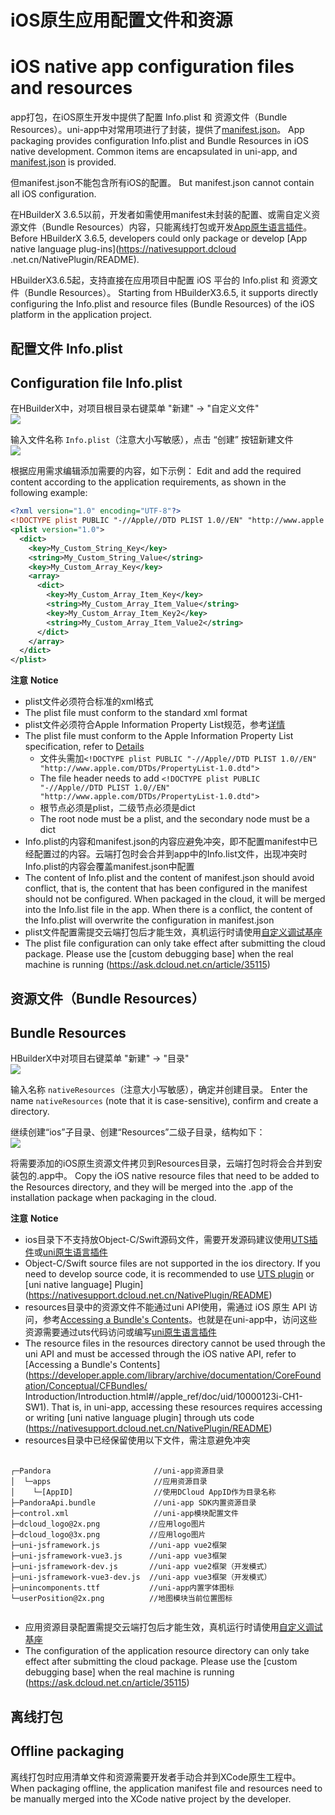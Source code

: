 # iOS原生应用配置文件和资源
# iOS native app configuration files and resources

app打包，在iOS原生开发中提供了配置 Info.plist 和 资源文件（Bundle Resources）。uni-app中对常用项进行了封装，提供了[manifest.json](https://uniapp.dcloud.net.cn/collocation/manifest-app.html)。
App packaging provides configuration Info.plist and Bundle Resources in iOS native development. Common items are encapsulated in uni-app, and [manifest.json](https://uniapp.dcloud.net.cn/collocation/manifest-app.html) is provided.

但manifest.json不能包含所有iOS的配置。
But manifest.json cannot contain all iOS configuration.

在HBuilderX 3.6.5以前，开发者如需使用manifest未封装的配置、或需自定义资源文件（Bundle Resources）内容，只能离线打包或开发[App原生语言插件](https://nativesupport.dcloud.net.cn/NativePlugin/README)。
Before HBuilderX 3.6.5, developers could only package or develop [App native language plug-ins](https://nativesupport.dcloud .net.cn/NativePlugin/README).

HBuilderX3.6.5起，支持直接在应用项目中配置 iOS 平台的 Info.plist 和 资源文件（Bundle Resources）。
Starting from HBuilderX3.6.5, it supports directly configuring the Info.plist and resource files (Bundle Resources) of the iOS platform in the application project.


## 配置文件 Info.plist
## Configuration file Info.plist

在HBuilderX中，对项目根目录右键菜单 "新建" -> "自定义文件"  
![](https://native-res.dcloud.net.cn/images/uniapp/nativeresource/newfile.png)

输入文件名称 `Info.plist`（注意大小写敏感），点击 “创建” 按钮新建文件  
![](https://native-res.dcloud.net.cn/images/uniapp/nativeresource/ios/info.png)

根据应用需求编辑添加需要的内容，如下示例：
Edit and add the required content according to the application requirements, as shown in the following example:
``` xml
<?xml version="1.0" encoding="UTF-8"?>
<!DOCTYPE plist PUBLIC "-//Apple//DTD PLIST 1.0//EN" "http://www.apple.com/DTDs/PropertyList-1.0.dtd">
<plist version="1.0">
  <dict>
    <key>My_Custom_String_Key</key>
    <string>My_Custom_String_Value</string>
    <key>My_Custom_Array_Key</key>
    <array>
      <dict>
        <key>My_Custom_Array_Item_Key</key>
        <string>My_Custom_Array_Item_Value</string>
        <key>My_Custom_Array_Item_Key2</key>
        <string>My_Custom_Array_Item_Value2</string>
      </dict>
    </array>
  </dict>
</plist>
```


**注意**
**Notice**
- plist文件必须符合标准的xml格式  
- The plist file must conform to the standard xml format
- plist文件必须符合Apple Information Property List规范，参考[详情](https://developer.apple.com/documentation/bundleresources/information_property_list)  
- The plist file must conform to the Apple Information Property List specification, refer to [Details](https://developer.apple.com/documentation/bundleresources/information_property_list)
	* 文件头需加`<!DOCTYPE plist PUBLIC "-//Apple//DTD PLIST 1.0//EN" "http://www.apple.com/DTDs/PropertyList-1.0.dtd">`
	* The file header needs to add `<!DOCTYPE plist PUBLIC "-//Apple//DTD PLIST 1.0//EN" "http://www.apple.com/DTDs/PropertyList-1.0.dtd">`
	* 根节点必须是plist，二级节点必须是dict   
	* The root node must be a plist, and the secondary node must be a dict
- Info.plist的内容和manifest.json的内容应避免冲突，即不配置manifest中已经配置过的内容。云端打包时会合并到app中的Info.list文件，出现冲突时Info.plist的内容会覆盖manifest.json中配置  
- The content of Info.plist and the content of manifest.json should avoid conflict, that is, the content that has been configured in the manifest should not be configured. When packaged in the cloud, it will be merged into the Info.list file in the app. When there is a conflict, the content of the Info.plist will overwrite the configuration in manifest.json
- plist文件配置需提交云端打包后才能生效，真机运行时请使用[自定义调试基座](https://ask.dcloud.net.cn/article/35115)
- The plist file configuration can only take effect after submitting the cloud package. Please use the [custom debugging base] when the real machine is running (https://ask.dcloud.net.cn/article/35115)



##  资源文件（Bundle Resources）  
## Bundle Resources

HBuilderX中对项目右键菜单 "新建" -> "目录"  
![](https://native-res.dcloud.net.cn/images/uniapp/nativeresource/newdir.png)

输入名称 `nativeResources`（注意大小写敏感），确定并创建目录。
Enter the name `nativeResources` (note that it is case-sensitive), confirm and create a directory.

继续创建“ios”子目录、创建“Resources”二级子目录，结构如下：  
![](https://native-res.dcloud.net.cn/images/uniapp/nativeresource/ios/directory.png)

将需要添加的iOS原生资源文件拷贝到Resources目录，云端打包时将会合并到安装包的.app中。
Copy the iOS native resource files that need to be added to the Resources directory, and they will be merged into the .app of the installation package when packaging in the cloud.

**注意**
**Notice**
- ios目录下不支持放Object-C/Swift源码文件，需要开发源码建议使用[UTS插件](https://uniapp.dcloud.net.cn/plugin/uts-plugin.html)或[uni原生语言插件](https://nativesupport.dcloud.net.cn/NativePlugin/README)  
- Object-C/Swift source files are not supported in the ios directory. If you need to develop source code, it is recommended to use [UTS plugin](https://uniapp.dcloud.net.cn/plugin/uts-plugin.html) or [uni native language] Plugin](https://nativesupport.dcloud.net.cn/NativePlugin/README)
- resources目录中的资源文件不能通过uni API使用，需通过 iOS 原生 API 访问，参考[Accessing a Bundle's Contents](https://developer.apple.com/library/archive/documentation/CoreFoundation/Conceptual/CFBundles/Introduction/Introduction.html#//apple_ref/doc/uid/10000123i-CH1-SW1)。也就是在uni-app中，访问这些资源需要通过uts代码访问或编写[uni原生语言插件](https://nativesupport.dcloud.net.cn/NativePlugin/README)  
- The resource files in the resources directory cannot be used through the uni API and must be accessed through the iOS native API, refer to [Accessing a Bundle's Contents](https://developer.apple.com/library/archive/documentation/CoreFoundation/Conceptual/CFBundles/ Introduction/Introduction.html#//apple_ref/doc/uid/10000123i-CH1-SW1). That is, in uni-app, accessing these resources requires accessing or writing [uni native language plugin] through uts code (https://nativesupport.dcloud.net.cn/NativePlugin/README)
- resources目录中已经保留使用以下文件，需注意避免冲突

<pre v-pre="" data-lang="">
	<code class="lang-" style="padding:0">
┌─Pandora                       //uni-app资源目录
│  └─apps                       //应用资源目录
│    └─[AppID]                  //使用DCloud AppID作为目录名称
├─PandoraApi.bundle             //uni-app SDK内置资源目录
├─control.xml                   //uni-app模块配置文件
├─dcloud_logo@2x.png           //应用logo图片
├─dcloud_logo@3x.png           //应用logo图片
├─uni-jsframework.js           //uni-app vue2框架
├─uni-jsframework-vue3.js      //uni-app vue3框架
├─uni-jsframework-dev.js       //uni-app vue2框架（开发模式）
├─uni-jsframework-vue3-dev.js  //uni-app vue3框架（开发模式）
├─unincomponents.ttf           //uni-app内置字体图标
└─userPosition@2x.png          //地图模块当前位置图标
	</code>
</pre>
- 应用资源目录配置需提交云端打包后才能生效，真机运行时请使用[自定义调试基座](https://ask.dcloud.net.cn/article/35115)
- The configuration of the application resource directory can only take effect after submitting the cloud package. Please use the [custom debugging base] when the real machine is running (https://ask.dcloud.net.cn/article/35115)

## 离线打包  
## Offline packaging
离线打包时应用清单文件和资源需要开发者手动合并到XCode原生工程中。
When packaging offline, the application manifest file and resources need to be manually merged into the XCode native project by the developer.


